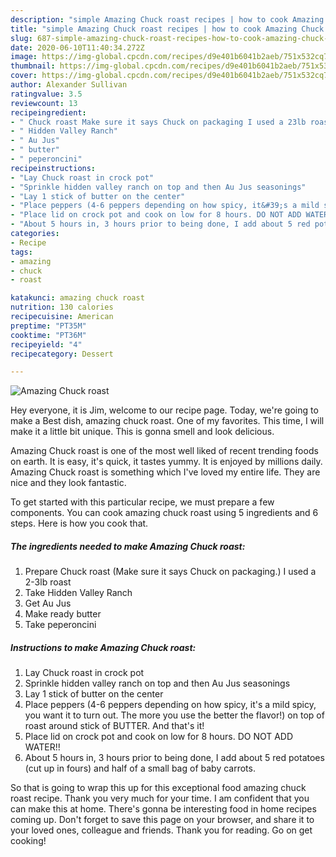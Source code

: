 ```yaml
---
description: "simple Amazing Chuck roast recipes | how to cook Amazing Chuck roast"
title: "simple Amazing Chuck roast recipes | how to cook Amazing Chuck roast"
slug: 687-simple-amazing-chuck-roast-recipes-how-to-cook-amazing-chuck-roast
date: 2020-06-10T11:40:34.272Z
image: https://img-global.cpcdn.com/recipes/d9e401b6041b2aeb/751x532cq70/amazing-chuck-roast-recipe-main-photo.jpg
thumbnail: https://img-global.cpcdn.com/recipes/d9e401b6041b2aeb/751x532cq70/amazing-chuck-roast-recipe-main-photo.jpg
cover: https://img-global.cpcdn.com/recipes/d9e401b6041b2aeb/751x532cq70/amazing-chuck-roast-recipe-main-photo.jpg
author: Alexander Sullivan
ratingvalue: 3.5
reviewcount: 13
recipeingredient:
- " Chuck roast Make sure it says Chuck on packaging I used a 23lb roast"
- " Hidden Valley Ranch"
- " Au Jus"
- " butter"
- " peperoncini"
recipeinstructions:
- "Lay Chuck roast in crock pot"
- "Sprinkle hidden valley ranch on top and then Au Jus seasonings"
- "Lay 1 stick of butter on the center"
- "Place peppers (4-6 peppers depending on how spicy, it&#39;s a mild spicy, you want it to turn out. The more you use the better the flavor!) on top of roast around stick of BUTTER. And that&#39;s it!"
- "Place lid on crock pot and cook on low for 8 hours. DO NOT ADD WATER!!"
- "About 5 hours in, 3 hours prior to being done, I add about 5 red potatoes (cut up in fours) and half of a small bag of baby carrots."
categories:
- Recipe
tags:
- amazing
- chuck
- roast

katakunci: amazing chuck roast 
nutrition: 130 calories
recipecuisine: American
preptime: "PT35M"
cooktime: "PT36M"
recipeyield: "4"
recipecategory: Dessert

---
```



![Amazing Chuck roast](https://img-global.cpcdn.com/recipes/d9e401b6041b2aeb/751x532cq70/amazing-chuck-roast-recipe-main-photo.jpg)

Hey everyone, it is Jim, welcome to our recipe page. Today, we're going to make a Best dish, amazing chuck roast. One of my favorites. This time, I will make it a little bit unique. This is gonna smell and look delicious.



Amazing Chuck roast is one of the most well liked of recent trending foods on earth. It is easy, it's quick, it tastes yummy. It is enjoyed by millions daily. Amazing Chuck roast is something which I've loved my entire life. They are nice and they look fantastic.


To get started with this particular recipe, we must prepare a few components. You can cook amazing chuck roast using 5 ingredients and 6 steps. Here is how you cook that.

<!--inarticleads1-->

##### The ingredients needed to make Amazing Chuck roast:

1. Prepare  Chuck roast (Make sure it says Chuck on packaging.) I used a 2-3lb roast
1. Take  Hidden Valley Ranch
1. Get  Au Jus
1. Make ready  butter
1. Take  peperoncini




<!--inarticleads2-->

##### Instructions to make Amazing Chuck roast:

1. Lay Chuck roast in crock pot
1. Sprinkle hidden valley ranch on top and then Au Jus seasonings
1. Lay 1 stick of butter on the center
1. Place peppers (4-6 peppers depending on how spicy, it&#39;s a mild spicy, you want it to turn out. The more you use the better the flavor!) on top of roast around stick of BUTTER. And that&#39;s it!
1. Place lid on crock pot and cook on low for 8 hours. DO NOT ADD WATER!!
1. About 5 hours in, 3 hours prior to being done, I add about 5 red potatoes (cut up in fours) and half of a small bag of baby carrots.




So that is going to wrap this up for this exceptional food amazing chuck roast recipe. Thank you very much for your time. I am confident that you can make this at home. There's gonna be interesting food in home recipes coming up. Don't forget to save this page on your browser, and share it to your loved ones, colleague and friends. Thank you for reading. Go on get cooking!
